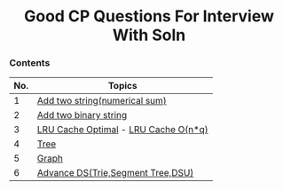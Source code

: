 
<h1 align="center">
    Good CP Questions For Interview With Soln 
 </h1>

 ### Contents  
 
| No. | Topics | 
| --- | --------- |
|1   | [Add two string(numerical sum)](https://github.com/anshajsharma/CP-Algorithms/blob/master/interview-prep/CPP%20Files/numerical_sum_of_strings.cpp) | 
|2   | [Add two binary string](https://github.com/anshajsharma/CP-Algorithms/blob/master/interview-prep/CPP%20Files/add_two_binary_string.cpp) |
|3   | [LRU Cache Optimal](https://github.com/anshajsharma/CP-Algorithms/blob/master/interview-prep/CPP%20Files/LRU_optimal.cpp)  -  [LRU Cache O(n*q)](https://github.com/anshajsharma/CP-Algorithms/blob/master/interview-prep/CPP%20Files/LRU_O(n%5E2).cpp) |
|4   | [Tree](#) |
|5   | [Graph](https://github.com/anshajsharma/cp-nitjsr/blob/main/topics/Graph.md) |
|6   | [Advance DS(Trie,Segment Tree,DSU)](https://github.com/anshajsharma/cp-nitjsr/blob/main/topics/AdvancedDS.md) |
